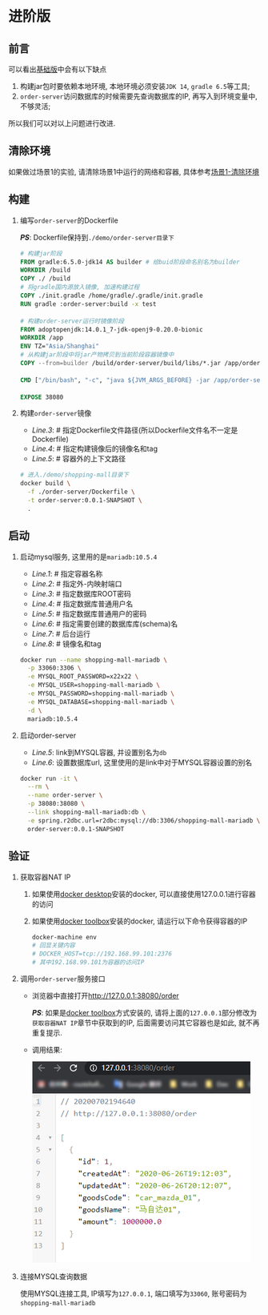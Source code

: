 # 进阶版

## 前言

可以看出[基础版](./base.md)中会有以下缺点

1. 构建jar包时要依赖本地环境, 本地环境必须安装`JDK 14`, `gradle 6.5`等工具;
1. `order-server`访问数据库的时候需要先查询数据库的IP, 再写入到环境变量中, 不够灵活;

所以我们可以对以上问题进行改进.

## 清除环境

如果做过场景1的实验, 请清除场景1中运行的网络和容器, 具体参考[场景1-清除环境](./clean.md)

## 构建

1. 编写`order-server`的Dockerfile

    ***PS***: Dockerfile保持到`./demo/order-server目录下`

    ```Dockerfile
    # 构建jar阶段
    FROM gradle:6.5.0-jdk14 AS builder # 给buid阶段命名别名为builder
    WORKDIR /build
    COPY ./ /build
    # 将gradle国内源放入镜像, 加速构建过程
    COPY ./init.gradle /home/gradle/.gradle/init.gradle
    RUN gradle :order-server:build -x test

    # 构建order-server运行时镜像阶段
    FROM adoptopenjdk:14.0.1_7-jdk-openj9-0.20.0-bionic
    WORKDIR /app
    ENV TZ="Asia/Shanghai"
    # 从构建jar阶段中将jar产物拷贝到当前阶段容器镜像中
    COPY --from=builder /build/order-server/build/libs/*.jar /app/order-server.jar

    CMD ["/bin/bash", "-c", "java ${JVM_ARGS_BEFORE} -jar /app/order-server.jar ${JVM_ARGS_LATER}"]

    EXPOSE 38080

    ```

1. 构建`order-server`镜像

    * *Line.3*: # 指定Dockerfile文件路径(所以Dockerfile文件名不一定是Dockerfile)
    * *Line.4*: # 指定构建镜像后的镜像名和tag
    * *Line.5*: # 容器外的上下文路径

    ```bash
    # 进入./demo/shopping-mall目录下
    docker build \
      -f ./order-server/Dockerfile \
      -t order-server:0.0.1-SNAPSHOT \
      .
    ```

## 启动

1. 启动mysql服务, 这里用的是`mariadb:10.5.4`

    * *Line.1*: # 指定容器名称
    * *Line.2*: # 指定外-内映射端口
    * *Line.3*: # 指定数据库ROOT密码
    * *Line.4*: # 指定数据库普通用户名
    * *Line.5*: # 指定数据库普通用户的密码
    * *Line.6*: # 指定需要创建的数据库库(schema)名
    * *Line.7*: # 后台运行
    * *Line.8*: # 镜像名和tag

    ```bash
    docker run --name shopping-mall-mariadb \
      -p 33060:3306 \
      -e MYSQL_ROOT_PASSWORD=x22x22 \
      -e MYSQL_USER=shopping-mall-mariadb \
      -e MYSQL_PASSWORD=shopping-mall-mariadb \
      -e MYSQL_DATABASE=shopping-mall-mariadb \
      -d \
      mariadb:10.5.4
    ```

1. 启动order-server

    * *Line.5*: link到MYSQL容器, 并设置别名为`db`
    * *Line.6*: 设置数据库url, 这里使用的是link中对于MYSQL容器设置的别名

    ```bash
    docker run -it \
      --rm \
      --name order-server \
      -p 38080:38080 \
      --link shopping-mall-mariadb:db \
      -e spring.r2dbc.url=r2dbc:mysql://db:3306/shopping-mall-mariadb \
      order-server:0.0.1-SNAPSHOT
    ```

## 验证

1. 获取容器NAT IP
   1. 如果使用[docker desktop](https://www.docker.com/products/docker-desktop)安装的docker, 可以直接使用127.0.0.1进行容器的访问
   1. 如果使用[docker toolbox](https://github.com/docker/toolbox/releases)安装的docker, 请运行以下命令获得容器的IP

      ```bash
      docker-machine env
      # 回显关键内容
      # DOCKER_HOST=tcp://192.168.99.101:2376
      # 其中192.168.99.101为容器的访问IP
      ```

1. 调用`order-server`服务接口

    * 浏览器中直接打开<http://127.0.0.1:38080/order>

      ***PS***: 如果是[docker toolbox](https://github.com/docker/toolbox/releases)方式安装的, 请将上面的`127.0.0.1`部分修改为`获取容器NAT IP`章节中获取到的IP, 后面需要访问其它容器也是如此, 就不再重复提示.
    * 调用结果:

      ![调用`order-server`服务接口](./assets/images/call_order_server_01.png)

1. 连接MYSQL查询数据

   使用MYSQL连接工具, IP填写为`127.0.0.1`, 端口填写为`33060`, 账号密码为`shopping-mall-mariadb`
